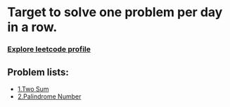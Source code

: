 # Target to solve one problem per day in a row.

### [Explore leetcode profile](https://leetcode.com/saiful70/)

## Problem lists:
* [1.Two Sum](https://leetcode.com/problems/two-sum)
* [2.Palindrome Number](https://leetcode.com/problems/palindrome-number)
